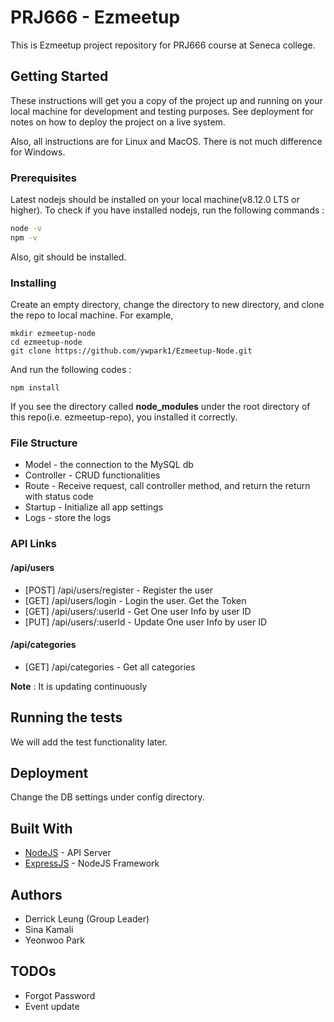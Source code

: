 # PRJ666 - Ezmeetup

This is Ezmeetup project repository for PRJ666 course at Seneca college.

## Getting Started

These instructions will get you a copy of the project up and running on your local machine for development and testing purposes. See deployment for notes on how to deploy the project on a live system.

Also, all instructions are for Linux and MacOS. There is not much difference for Windows.

### Prerequisites

Latest nodejs should be installed on your local machine(v8.12.0 LTS or higher). To check if you have installed nodejs, run the following commands :

```bash
node -v
npm -v
```

Also, git should be installed.

### Installing

Create an empty directory, change the directory to new directory, and clone the repo to local machine. For example,

```
mkdir ezmeetup-node
cd ezmeetup-node
git clone https://github.com/ywpark1/Ezmeetup-Node.git
```

And run the following codes :

```
npm install
```

If you see the directory called **node_modules** under the root directory of this repo(i.e. ezmeetup-repo), you installed it correctly.

### File Structure

- Model - the connection to the MySQL db
- Controller - CRUD functionalities
- Route - Receive request, call controller method, and return the return with status code
- Startup - Initialize all app settings
- Logs - store the logs

### API Links

#### /api/users

- [POST] /api/users/register - Register the user
- [GET] /api/users/login - Login the user. Get the Token
- [GET] /api/users/:userId - Get One user Info by user ID
- [PUT] /api/users/:userId - Update One user Info by user ID

#### /api/categories

- [GET] /api/categories - Get all categories

**Note** : It is updating continuously

## Running the tests

We will add the test functionality later.

## Deployment

Change the DB settings under config directory.

## Built With

- [NodeJS](https://nodejs.org/en/) - API Server
- [ExpressJS](https://expressjs.com/) - NodeJS Framework

## Authors

- Derrick Leung (Group Leader)
- Sina Kamali
- Yeonwoo Park

## TODOs

- Forgot Password
- Event update
